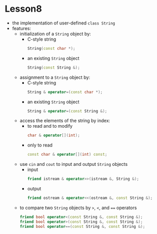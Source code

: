 # Lesson8
- the implementation of user-defined `class String`
- features:
  - initialization of a `String` object by:
    - C-style string
      ```C++
      String(const char *);
      ```
    - an existing `String` object
      ```C++
      String(const String &);
      ```
  - assignment to a `String` object by:
    - C-style string
      ```C++
      String & operator=(const char *);
      ```
    - an existing `String` object
      ```C++
      String & operator=(const String &);
      ``` 
  - access the elements of the string by index:
    - to read and to modify
      ```C++
      char & operator[](int);
      ``` 
    - only to read
      ```C++
      const char & operator[](int) const;
      ``` 
  - use `cin` and `cout` to input and output `String` objects
    - input
      ```C++
      friend istream & operator>>(istream &, String &);
      ```
    - output
      ```C++
      friend ostream & operator<<(ostream &, const String &);
      ```
  - to compare two `String` objects by `>`, `<`, and `==` operators
    ```C++
    friend bool operator<(const String &, const String &);
    friend bool operator>(const String &, const String &);
    friend bool operator==(const String &, const String &);
    ``` 
